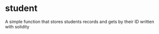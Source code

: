 # student
A simple function that stores students records and gets by their ID written with solidity
